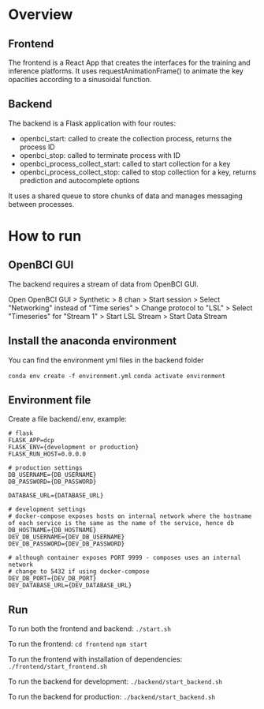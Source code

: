 # Overview

## Frontend
The frontend is a React App that creates the interfaces for the training and inference platforms. It uses requestAnimationFrame() to animate the key opacities according to a sinusoidal function.

## Backend
The backend is a Flask application with four routes:
- openbci_start: called to create the collection process, returns the process ID
- openbci_stop: called to terminate process with ID
- openbci_process_collect_start: called to start collection for a key
- openbci_process_collect_stop: called to stop collection for a key, returns prediction and autocomplete options

It uses a shared queue to store chunks of data and manages messaging between processes.

# How to run

## OpenBCI GUI

The backend requires a stream of data from OpenBCI GUI. 

Open OpenBCI GUI > Synthetic > 8 chan > Start session > Select "Networking" instead of "Time series" > Change protocol to "LSL" > Select "Timeseries" for "Stream 1" > Start LSL Stream > Start Data Stream 

## Install the anaconda environment

You can find the environment yml files in the backend folder

`conda env create -f environment.yml`
`conda activate environment`

## Environment file

Create a file backend/.env, example:

```
# flask
FLASK_APP=dcp
FLASK_ENV={development or production}
FLASK_RUN_HOST=0.0.0.0

# production settings
DB_USERNAME={DB_USERNAME}
DB_PASSWORD={DB_PASSWORD}

DATABASE_URL={DATABASE_URL}

# development settings
# docker-compose exposes hosts on internal network where the hostname of each service is the same as the name of the service, hence db
DB_HOSTNAME={DB_HOSTNAME}
DEV_DB_USERNAME={DEV_DB_USERNAME}
DEV_DB_PASSWORD={DEV_DB_PASSWORD}

# although container exposes PORT 9999 - composes uses an internal network
# change to 5432 if using docker-compose
DEV_DB_PORT={DEV_DB_PORT}
DEV_DATABASE_URL={DEV_DATABASE_URL}
```

## Run

To run both the frontend and backend:
`./start.sh`

To run the frontend:
`cd frontend`
`npm start`

To run the frontend with installation of dependencies:
`./frontend/start_frontend.sh`

To run the backend for development:
`./backend/start_backend.sh`

To run the backend for production:
`./backend/start_backend.sh`
